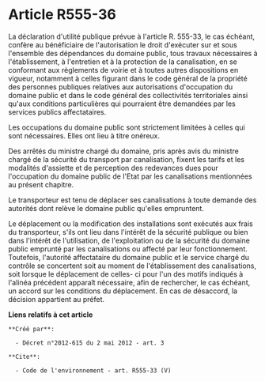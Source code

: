 # Article R555-36

La déclaration d'utilité publique prévue à l'article R. 555-33, le cas échéant, confère au bénéficiaire de l'autorisation le
droit d'exécuter sur et sous l'ensemble des dépendances du domaine public, tous travaux nécessaires à l'établissement, à
l'entretien et à la protection de la canalisation, en se conformant aux règlements de voirie et à toutes autres dispositions
en vigueur, notamment à celles figurant dans le code général de la propriété des personnes publiques relatives aux
autorisations d'occupation du domaine public et dans le code général des collectivités territoriales ainsi qu'aux conditions
particulières qui pourraient être demandées par les services publics affectataires.

Les occupations du domaine public sont strictement limitées à celles qui sont nécessaires. Elles ont lieu à titre onéreux.

Des arrêtés du ministre chargé du domaine, pris après avis du ministre chargé de la sécurité du transport par canalisation,
fixent les tarifs et les modalités d'assiette et de perception des redevances dues pour l'occupation du domaine public de
l'Etat par les canalisations mentionnées au présent chapitre.

Le transporteur est tenu de déplacer ses canalisations à toute demande des autorités dont relève le domaine public qu'elles
empruntent.

Le déplacement ou la modification des installations sont exécutés aux frais du transporteur, s'ils ont lieu dans l'intérêt de
la sécurité publique ou bien dans l'intérêt de l'utilisation, de l'exploitation ou de la sécurité du domaine public emprunté
par les canalisations ou affecté par leur fonctionnement. Toutefois, l'autorité affectataire du domaine public et le service
chargé du contrôle se concertent soit au moment de l'établissement des canalisations, soit lorsque le déplacement de celles-
ci pour l'un des motifs indiqués à l'alinéa précédent apparaît nécessaire, afin de rechercher, le cas échéant, un accord sur
les conditions du déplacement. En cas de désaccord, la décision appartient au préfet.

**Liens relatifs à cet article**

	**Créé par**:

	  - Décret n°2012-615 du 2 mai 2012 - art. 3

	**Cite**:

	  - Code de l'environnement - art. R555-33 (V)
